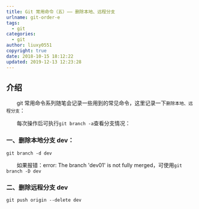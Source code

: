 ```yaml
---
title: Git 常用命令（五）—— 删除本地、远程分支
urlname: git-order-e
tags:
  - git
categories:
  - git
author: liuxy0551
copyright: true
date: 2018-10-15 18:12:22
updated: 2019-12-13 12:23:28
---
```


## 介绍

　　git 常用命令系列随笔会记录一些用到的常见命令，这里记录一下`删除本地、远程分支`：
<!--more-->


　　每次操作后可执行`git branch -a`查看分支情况：

### 一、删除本地分支 dev：
``` shell
git branch -d dev
```
　　如果报错：error: The branch 'dev01' is not fully merged，可使用`git branch -D dev`


### 二、删除远程分支 dev

``` shell
git push origin --delete dev
```
